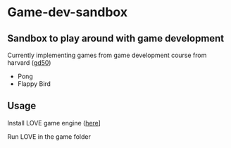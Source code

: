 # Game-dev-sandbox

## Sandbox to play around with game development

Currently implementing games from game development course from harvard ([gd50](https://cs50.harvard.edu/games/2018/))

* Pong
* Flappy Bird

## Usage

Install LOVE game engine ([here](https://love2d.org/)]

Run LOVE in the game folder
